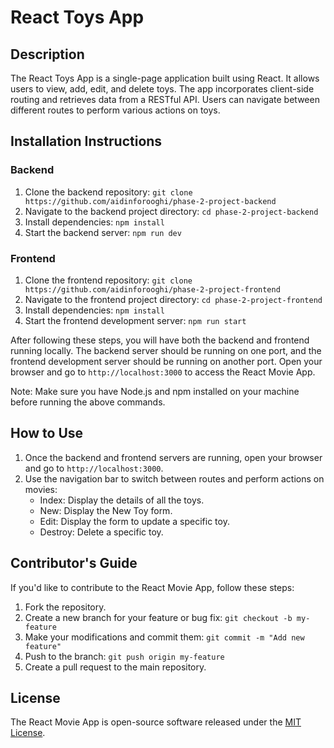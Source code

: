 # React Toys App

## Description
The React Toys App is a single-page application built using React. It allows users to view, add, edit, and delete toys. The app incorporates client-side routing and retrieves data from a RESTful API. Users can navigate between different routes to perform various actions on toys.

## Installation Instructions
### Backend
1. Clone the backend repository: `git clone https://github.com/aidinforooghi/phase-2-project-backend`
2. Navigate to the backend project directory: `cd phase-2-project-backend`
3. Install dependencies: `npm install`
4. Start the backend server: `npm run dev`

### Frontend
1. Clone the frontend repository: `git clone https://github.com/aidinforooghi/phase-2-project-frontend`
2. Navigate to the frontend project directory: `cd phase-2-project-frontend`
3. Install dependencies: `npm install`
4. Start the frontend development server: `npm run start`

After following these steps, you will have both the backend and frontend running locally. The backend server should be running on one port, and the frontend development server should be running on another port. Open your browser and go to `http://localhost:3000` to access the React Movie App.

Note: Make sure you have Node.js and npm installed on your machine before running the above commands.

## How to Use
1. Once the backend and frontend servers are running, open your browser and go to `http://localhost:3000`.
2. Use the navigation bar to switch between routes and perform actions on movies:
   - Index: Display the details of all the toys.
   - New: Display the New Toy form.
   - Edit: Display the form to update a specific toy.
   - Destroy: Delete a specific toy.

## Contributor's Guide
If you'd like to contribute to the React Movie App, follow these steps:
1. Fork the repository.
2. Create a new branch for your feature or bug fix: `git checkout -b my-feature`
3. Make your modifications and commit them: `git commit -m "Add new feature"`
4. Push to the branch: `git push origin my-feature`
5. Create a pull request to the main repository.

## License
The React Movie App is open-source software released under the [MIT License](https://choosealicense.com/licenses/mit/).
